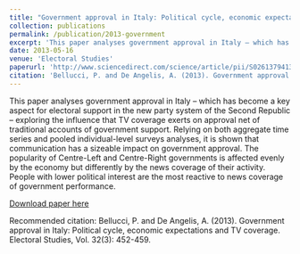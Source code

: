 ```yaml
---
title: "Government approval in Italy: Political cycle, economic expectations and TV coverage"
collection: publications
permalink: /publication/2013-government
excerpt: 'This paper analyses government approval in Italy – which has become a key aspect for electoral support in the new party system of the Second Republic – exploring the influence that TV coverage exerts on approval net of traditional accounts of government support. Relying on both aggregate time series and pooled individual-level surveys analyses, it is shown that communication has a sizeable impact on government approval. The popularity of Centre-Left and Centre-Right governments is affected evenly by the economy but differently by the news coverage of their activity. People with lower political interest are the most reactive to news coverage of government performance.'
date: 2013-05-16
venue: 'Electoral Studies'
paperurl: 'http://www.sciencedirect.com/science/article/pii/S0261379413000644'
citation: 'Bellucci, P. and De Angelis, A. (2013). Government approval in Italy: Political cycle, economic expectations and TV coverage. Electoral Studies, Vol. 32(3): 452-459.'
---
```


This paper analyses government approval in Italy – which has become a
key aspect for electoral support in the new party system of the Second
Republic – exploring the influence that TV coverage exerts on approval
net of traditional accounts of government support. Relying on both
aggregate time series and pooled individual-level surveys analyses, it
is shown that communication has a sizeable impact on government approval.
The popularity of Centre-Left and Centre-Right governments is affected
evenly by the economy but differently by the news coverage of their
activity. People with lower political interest are the most reactive to
news coverage of government performance.

[Download paper
here](http://www.sciencedirect.com/science/article/pii/S0261379413000644)

Recommended citation: Bellucci, P. and De Angelis, A. (2013). Government
approval in Italy: Political cycle, economic expectations and TV
coverage. Electoral Studies, Vol. 32(3): 452-459.
